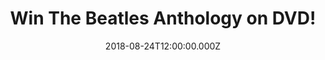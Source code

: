---
campaign-uuid: "c-d8a2fbae-9d4e-4f92-a9d1-70a170ce3a70"
type: "Preview"
category: "Gifts"
date: "2018-08-24T12:00:00.000Z"
end-date: "2018-09-24T23:59:00.000Z"
disable-form: false
is_promoted: false
has_entry_page: true
title: "Win The Beatles Anthology on DVD!"
competition-description: "<p>Calling all Beatles fans! We are celebrating the Beatles\
  \ ‘Yellow Submarine’ 50th anniversary and there is not better way of celebrating\
  \ it than giving away The Beatles Anthology on DVD, a set of eight documentaries\
  \ about the Beatles early lives as lads in Liverpool, interviews, performances…\
  \ and many more!</p>\r\n<p>Does it sound like the best plan for your Bank Holiday\
  \ weekend? Click below for a chance to win!</p>"
hero-header: "Win The Beatles Anthology on DVD!"
terms-confirmation: "N/A"
banner-img: "https://assets.expresslyapp.com/asset-efda2d6d-8808-4ff4-9bad-f38f4548be3c.jpg"
logo-left-href: "aaa.nme.com"
logo-left-image: "https://assets.expresslyapp.com/asset-7e4b2002-1fcf-4950-8f24-382d654c58f3.jpg"
logo-left-title: "nme aaa"
bg-image-hero: "https://assets.expresslyapp.com/asset-6426996f-bc97-44d2-a0ae-aa6a204fd85f.jpg"
bg-image-first: "https://assets.expresslyapp.com/asset-dd56e31b-c3b6-45ab-b62f-4b8ff16124b3.jpg"
section1-content: "<p>This set of eight documentaries follows the development of the\
  \ most popular band ever from the births of the members through to the acrimonious\
  \ split in 1970. Also featured are interviews with all the influential people in\
  \ the band's history and rare archive footage.</p>\r\n<p> This box set gives a solid\
  \ sense of the historical context and the way these four musicians changed the world\
  \ around them in the 1960s.</p>\r\n<p>If you want to have this amazing set in your\
  \ hands, think no more and enter the form below for a chance to enjoy and get to\
  \ know better the life of this magical band: The Beatles.</p>"
entry-title: "Win The Beatles Anthology on DVD!"
entry-content: "Enter the draw to win The Beatles Anthology on DVD by completing the\
  \ form below before 23:59 on 24th of September 2018."
has-winner: false
prize-description: "The Beatles Anthology on DVD"
special-conditions: "Multiple entries are allowed up to one every day."
---